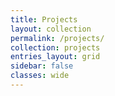 ```yaml
---
title: Projects
layout: collection
permalink: /projects/
collection: projects
entries_layout: grid
sidebar: false
classes: wide
---
```

